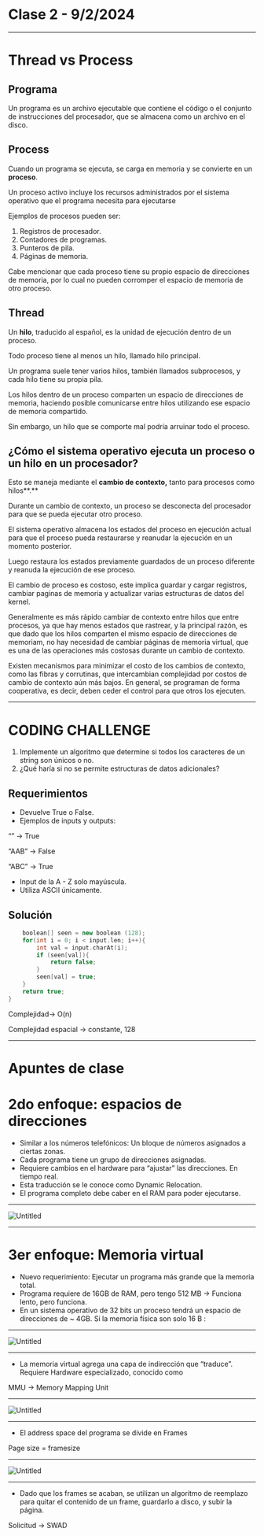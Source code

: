 # Clase 2 - 9/2/2024

---

# Thread vs Process

## Programa

Un programa es un archivo ejecutable que contiene el código o el conjunto de instrucciones del procesador, que se almacena como un archivo en el disco.

## Process

Cuando un programa se ejecuta, se carga en memoria y se convierte en un **proceso**.

Un proceso activo incluye los recursos administrados por el sistema operativo que el programa necesita para ejecutarse

Ejemplos de procesos pueden ser:

1. Registros de procesador.
2. Contadores de programas.
3. Punteros de pila.
4. Páginas de memoria.

Cabe mencionar que cada proceso tiene su propio espacio de direcciones de memoria, por lo cual no pueden corromper el espacio de memoria de otro proceso.

## Thread

Un **hilo**, traducido al español, es la unidad de ejecución dentro de un proceso.

Todo proceso tiene al menos un hilo, llamado hilo principal. 

Un programa suele tener varios hilos, también llamados subprocesos, y cada hilo tiene su propia pila.

Los hilos dentro de un proceso comparten un espacio de direcciones de memoria, haciendo posible comunicarse entre hilos utilizando ese espacio de memoria compartido.

Sin embargo, un hilo que se comporte mal podría arruinar todo el proceso.

## ¿Cómo el sistema operativo ejecuta un proceso o un hilo en un procesador?

Esto se maneja mediante el **cambio de contexto,** tanto para procesos como hilos**.**

Durante un cambio de contexto, un proceso se desconecta del procesador para que se pueda ejecutar otro proceso.

El sistema operativo almacena los estados del proceso en ejecución actual para que el proceso pueda restaurarse y reanudar la ejecución en un momento posterior.

Luego restaura los estados previamente guardados de un proceso diferente y reanuda la ejecución de ese proceso. 

El cambio de proceso es costoso, este implica guardar y cargar registros, cambiar paginas de memoria y actualizar varias estructuras de datos del kernel.

Generalmente es más rápido cambiar de contexto entre hilos que entre procesos, ya que hay menos estados que rastrear, y la principal razón, es que dado que los hilos comparten el mismo espacio de direcciones de memoriam, no hay necesidad de cambiar páginas de memoria virtual, que es una de las operaciones más costosas durante un cambio de contexto.

Existen mecanismos para minimizar el costo de los cambios de contexto, como las fibras y corrutinas, que intercambian complejidad por costos de cambio de contexto aún más bajos. En general, se programan de forma cooperativa, es decir, deben ceder el control para que otros los ejecuten.

---

# CODING CHALLENGE

1. Implemente un algoritmo que determine si todos los caracteres de un string son únicos o no.
2. ¿Qué haría si no se permite estructuras de datos adicionales?

## Requerimientos

- Devuelve True o False.
- Ejemplos de inputs y outputs:

“” → True

“AAB” → False

“ABC” → True

- Input de la A - Z solo mayúscula.
- Utiliza ASCII únicamente.

## Solución

```cpp
	boolean[] seen = new boolean (128);
	for(int i = 0; i < input.len; i++){
		int val = input.charAt(i);
		if (seen[val]){
			return false;
		}
		seen[val] = true;
	}
	return true;
}
```

Complejidad→ O(n)

Complejidad espacial → constante, 128

---

# Apuntes de clase

# 2do enfoque: espacios de direcciones

- Similar a los números telefónicos: Un bloque de números asignados a ciertas zonas.
- Cada programa tiene un grupo de direcciones asignadas.
- Requiere cambios en el hardware para “ajustar” las direcciones. En tiempo real.
- Esta traducción se le conoce como Dynamic Relocation.
- El programa completo debe caber en el RAM para poder ejecutarse.

---

![Untitled](Clase%202%20-%209%202%202024%20bc85ecfa5c4e49f49e41b79383c208ee/Untitled.jpeg)

---

# 3er enfoque: Memoria virtual

- Nuevo requerimiento: Ejecutar un programa más grande que la memoria total.
- Programa requiere de 16GB de RAM, pero tengo 512 MB → Funciona lento, pero funciona.
- En un sistema operativo de 32 bits un proceso tendrá un espacio de direcciones de ~ 4GB. Si la memoria física son solo 16 B :

---

![Untitled](Clase%202%20-%209%202%202024%20bc85ecfa5c4e49f49e41b79383c208ee/Untitled%201.jpeg)

---

- La memoria virtual agrega una capa de indirección que “traduce”. Requiere Hardware especializado, conocido como

MMU → Memory Mapping Unit

---

![Untitled](Clase%202%20-%209%202%202024%20bc85ecfa5c4e49f49e41b79383c208ee/Untitled%202.jpeg)

---

- El address space del programa se divide en Frames

Page size = framesize

---

![Untitled](Clase%202%20-%209%202%202024%20bc85ecfa5c4e49f49e41b79383c208ee/Untitled%203.jpeg)

---

- Dado que los frames se acaban, se utilizan un algoritmo de reemplazo para quitar el contenido de un frame, guardarlo a disco, y subir la página.

Solicitud → SWAD